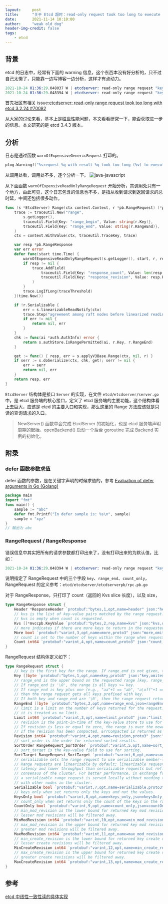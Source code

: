 ```yaml
---
layout:     post
title:      "关于 Etcd 超时：read-only request took too long to execute 的零零碎碎"
date:       2021-11-14 10:10:00
author:     "weak old dog"
header-img-credit: false
tags:
    - etcd
---
```


## 背景
etcd 的日志中，经常有下面的 warning 信息，这个东西本没有好分析的，只不过自己太懒了，只能靠一边写博客一边分析，这样才有点动力。
```s
2021-10-24 01:36:29.048037 W | etcdserver: read-only range request "key:\"/registry/roles/cattle-global-data/mcapprevision-9gc5b-mr-u\" " with result "range_response_count:0 size:8" took too long (189.874669ms) to execute
2021-10-24 01:36:29.048394 W | etcdserver: read-only range request "key:\"/registry/apps.kruise.io/containerrecreaterequests\" range_end:\"/registry/apps.kruise.io/containerrecreaterequestt\" count_only:true " with result "range_response_count:0 size:8" took too long (204.0239ms) to execute
```

首先社区有相关 issue:[etcdserver: read-only range request took too long with etcd 3.2.24 #70082](https://github.com/kubernetes/kubernetes/issues/70082)

从大家的讨论来看，基本上是磁盘性能问题，本文看看研究一下，能否获取进一步的信息。本文研究的是 etcd 3.4.3 版本。

## 分析
日志是通过函数 `warnOfExpensiveGenericRequest` 打印的。
```go
plog.Warningf("%srequest %q with result %q took too long (%v) to execute", prefix, reqStringer.String(), result, d)
```
从调用处看，调用处不多，逐个分析一下。
![java-javascript](/img/in-post/all-in-one/2021-11-14-10-32-14.png)

从下面函数 `warnOfExpensiveReadOnlyRangeRequest` 开始分析，其调用处只有一个地方，由此可见，这个日志包含的信息也不多，是指从收到请求到返回请求的总时延，中间还包括很多动作。
```go
func (s *EtcdServer) Range(ctx context.Context, r *pb.RangeRequest) (*pb.RangeResponse, error) {
	trace := traceutil.New("range",
		s.getLogger(),
		traceutil.Field{Key: "range_begin", Value: string(r.Key)},
		traceutil.Field{Key: "range_end", Value: string(r.RangeEnd)},
	)
	ctx = context.WithValue(ctx, traceutil.TraceKey, trace)

	var resp *pb.RangeResponse
	var err error
	defer func(start time.Time) {
		warnOfExpensiveReadOnlyRangeRequest(s.getLogger(), start, r, resp, err)
		if resp != nil {
			trace.AddField(
				traceutil.Field{Key: "response_count", Value: len(resp.Kvs)},
				traceutil.Field{Key: "response_revision", Value: resp.Header.Revision},
			)
		}
		trace.LogIfLong(traceThreshold)
	}(time.Now())

	if !r.Serializable {
		err = s.linearizableReadNotify(ctx)
		trace.Step("agreement among raft nodes before linearized reading")
		if err != nil {
			return nil, err
		}
	}
	chk := func(ai *auth.AuthInfo) error {
		return s.authStore.IsRangePermitted(ai, r.Key, r.RangeEnd)
	}

	get := func() { resp, err = s.applyV3Base.Range(ctx, nil, r) }
	if serr := s.doSerialize(ctx, chk, get); serr != nil {
		err = serr
		return nil, err
	}
	return resp, err
}
```
`EtcdServer` 结构体是接口 `Server` 的实现，在文件 `etcd/etcdserver/server.go` 中，是 etcd 服务端的核心接口，定义了 etcd 服务端的主要功能，这个结构体看上去巨大，应该是 etcd 的主要入口和实现，那么这里的 Range 方法应该就是只读的查询请求的入口。

> NewServer() 函数中会完成 EtcdServer 的初始化，也是 etcd 服务端声明周期的起始。openBackend() 启动一个后台 goroutine 完成 Backend 实例的初始化。

## 附录
### defer 函数参数求值
defer 函数的参数，是在关键字声明的时候求值的，参考 [Evaluation of defer arguments in Go (Golang)](https://golangbyexample.com/defer-arguments-evaluation-go/)
```go
package main
import "fmt"
func main() {
	sample := "abc"
	defer fmt.Printf("In defer sample is: %s\n", sample)
	sample = "xyz"
}
// 输出为 abc
```

### RangeRequest / RangeResponse
错误信息中其实把所有的请求参数都打印出来了，没有打印出来的为默认值，比如：
```s
2021-10-24 01:36:29.048394 W | etcdserver: read-only range request "key:\"/registry/apps.kruise.io/containerrecreaterequests\" range_end:\"/registry/apps.kruise.io/containerrecreaterequestt\" count_only:true " with result "range_response_count:0 size:8" took too long (204.0239ms) to execute
```
说明指定了 RangeRequest 中的三个字段 `key`、`range_end`、`count_only`，RangeRequest 的定义参考：`etcd/etcdserver/etcdserverpb/rpc.pb.go`

对于 RangeResponse，只打印了 count（返回的 Kvs slice 长度），以及 size，
```go
type RangeResponse struct {
	Header *ResponseHeader `protobuf:"bytes,1,opt,name=header" json:"header,omitempty"`
	// kvs is the list of key-value pairs matched by the range request.
	// kvs is empty when count is requested.
	Kvs []*mvccpb.KeyValue `protobuf:"bytes,2,rep,name=kvs" json:"kvs,omitempty"`
	// more indicates if there are more keys to return in the requested range.
	More bool `protobuf:"varint,3,opt,name=more,proto3" json:"more,omitempty"`
	// count is set to the number of keys within the range when requested.
	Count int64 `protobuf:"varint,4,opt,name=count,proto3" json:"count,omitempty"`
}
```
RangeRequest 结构体定义如下：
```go
type RangeRequest struct {
	// key is the first key for the range. If range_end is not given, the request only looks up key.
	Key []byte `protobuf:"bytes,1,opt,name=key,proto3" json:"key,omitempty"`
	// range_end is the upper bound on the requested range [key, range_end).
	// If range_end is '\0', the range is all keys >= key.
	// If range_end is key plus one (e.g., "aa"+1 == "ab", "a\xff"+1 == "b"),
	// then the range request gets all keys prefixed with key.
	// If both key and range_end are '\0', then the range request returns all keys.
	RangeEnd []byte `protobuf:"bytes,2,opt,name=range_end,json=rangeEnd,proto3" json:"range_end,omitempty"`
	// limit is a limit on the number of keys returned for the request. When limit is set to 0,
	// it is treated as no limit.
	Limit int64 `protobuf:"varint,3,opt,name=limit,proto3" json:"limit,omitempty"`
	// revision is the point-in-time of the key-value store to use for the range.
	// If revision is less or equal to zero, the range is over the newest key-value store.
	// If the revision has been compacted, ErrCompacted is returned as a response.
	Revision int64 `protobuf:"varint,4,opt,name=revision,proto3" json:"revision,omitempty"`
	// sort_order is the order for returned sorted results.
	SortOrder RangeRequest_SortOrder `protobuf:"varint,5,opt,name=sort_order,json=sortOrder,proto3,enum=etcdserverpb.RangeRequest_SortOrder" json:"sort_order,omitempty"`
	// sort_target is the key-value field to use for sorting.
	SortTarget RangeRequest_SortTarget `protobuf:"varint,6,opt,name=sort_target,json=sortTarget,proto3,enum=etcdserverpb.RangeRequest_SortTarget" json:"sort_target,omitempty"`
	// serializable sets the range request to use serializable member-local reads.
	// Range requests are linearizable by default; linearizable requests have higher
	// latency and lower throughput than serializable requests but reflect the current
	// consensus of the cluster. For better performance, in exchange for possible stale reads,
	// a serializable range request is served locally without needing to reach consensus
	// with other nodes in the cluster.
	Serializable bool `protobuf:"varint,7,opt,name=serializable,proto3" json:"serializable,omitempty"`
	// keys_only when set returns only the keys and not the values.
	KeysOnly bool `protobuf:"varint,8,opt,name=keys_only,json=keysOnly,proto3" json:"keys_only,omitempty"`
	// count_only when set returns only the count of the keys in the range.
	CountOnly bool `protobuf:"varint,9,opt,name=count_only,json=countOnly,proto3" json:"count_only,omitempty"`
	// min_mod_revision is the lower bound for returned key mod revisions; all keys with
	// lesser mod revisions will be filtered away.
	MinModRevision int64 `protobuf:"varint,10,opt,name=min_mod_revision,json=minModRevision,proto3" json:"min_mod_revision,omitempty"`
	// max_mod_revision is the upper bound for returned key mod revisions; all keys with
	// greater mod revisions will be filtered away.
	MaxModRevision int64 `protobuf:"varint,11,opt,name=max_mod_revision,json=maxModRevision,proto3" json:"max_mod_revision,omitempty"`
	// min_create_revision is the lower bound for returned key create revisions; all keys with
	// lesser create revisions will be filtered away.
	MinCreateRevision int64 `protobuf:"varint,12,opt,name=min_create_revision,json=minCreateRevision,proto3" json:"min_create_revision,omitempty"`
	// max_create_revision is the upper bound for returned key create revisions; all keys with
	// greater create revisions will be filtered away.
	MaxCreateRevision int64 `protobuf:"varint,13,opt,name=max_create_revision,json=maxCreateRevision,proto3" json:"max_create_revision,omitempty"`
}
```

## 参考

[etcd 中线性一致性读的具体实现](https://zhengyinyong.com/post/etcd-linearizable-read-implementation/)